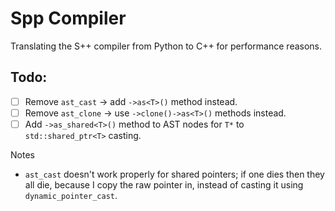 # Spp Compiler

Translating the S++ compiler from Python to C++ for performance reasons.

## Todo:

- [ ] Remove `ast_cast` -> add `->as<T>()` method instead.
- [ ] Remove `ast_clone` -> use `->clone()->as<T>()` methods instead.
- [ ] Add `->as_shared<T>()` method to AST nodes for `T*` to `std::shared_ptr<T>` casting.

Notes

- `ast_cast` doesn't work properly for shared pointers; if one dies then they all die, because I copy the raw pointer
  in, instead of casting it using `dynamic_pointer_cast`.